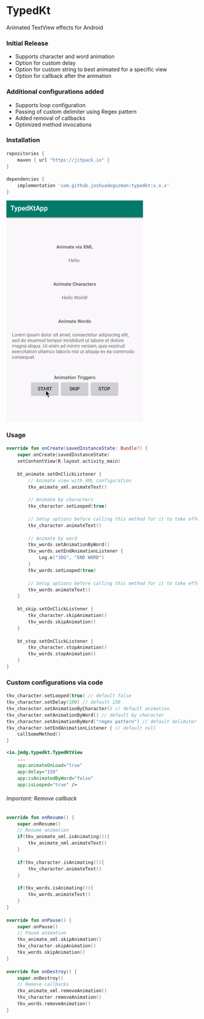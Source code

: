# TypedKt
Animated TextView effects for Android

### Initial Release 
* Supports character and word animation
* Option for custom delay
* Option for custom string to best animated for a specific view
* Option for callback after the animation

### Additional configurations added
* Supports loop configuration
* Passing of custom delimiter using Regex pattern
* Added removal of callbacks
* Optimized method invocations

### Installation
```gradle
repositories {
    maven { url "https://jitpack.io" }
}

dependencies {
    implementation 'com.github.joshuadeguzman:typedkt:x.x.x'
}
```

![Demo](https://raw.githubusercontent.com/joshuadeguzman/TypedKt/b8d9f5fda3da91bff770b875e9bd98904315247b/app/src/main/res/drawable/demo.gif)

### Usage
```kotlin
override fun onCreate(savedInstanceState: Bundle?) {
    super.onCreate(savedInstanceState)
    setContentView(R.layout.activity_main)

    bt_animate.setOnClickListener {
        // Animate view with XML configuration
        tkv_animate_xml.animateText()

        // Animate by characters
        tkv_character.setLooped(true)

        // Setup options before calling this method for it to take effect
        tkv_character.animateText()

        // Animate by word
        tkv_words.setAnimationByWord()
        tkv_words.setEndAnimationListener {
            Log.e("JDG", "END WORD")
        }
        tkv_words.setLooped(true)

        // Setup options before calling this method for it to take effect
        tkv_words.animateText()
    }

    bt_skip.setOnClickListener {
        tkv_character.skipAnimation()
        tkv_words.skipAnimation()
    }

    bt_stop.setOnClickListener {
        tkv_character.stopAnimation()
        tkv_words.stopAnimation()
    }
}
```

### Custom configurations via code
```kotlin
tkv_character.setLooped(true) // default false
tkv_character.setDelay(100) // default 150
tkv_character.setAnimationByCharacter() // default animation
tkv_character.setAnimationByWord() // default by character
tkv_character.setAnimationByWord("regex pattern") // default delimiter is "\\s+" which denotes space
tkv_character.setEndAnimationListener { // default null
    callSomeMethod()
}
```

```xml
<io.jmdg.typedkt.TypedKtView
    ...
    app:animateOnLoad="true"
    app:delay="150"
    app:isAnimatedByWord="false"
    app:isLooped="true" />
```

###### Important: Remove callback
```kotlin
override fun onResume() {
    super.onResume()
    // Resume animation
    if(tkv_animate_xml.isAnimating()){
        tkv_animate_xml.animateText()
    }

    if(tkv_character.isAnimating()){
        tkv_character.animateText()
    }

    if(tkv_words.isAnimating()){
        tkv_words.animateText()
    }
}

override fun onPause() {
    super.onPause()
    // Pause animation
    tkv_animate_xml.skipAnimation()
    tkv_character.skipAnimation()
    tkv_words.skipAnimation()
}

override fun onDestroy() {
    super.onDestroy()
    // Remove callbacks
    tkv_animate_xml.removeAnimation()
    tkv_character.removeAnimation()
    tkv_words.removeAnimation()
}
```
